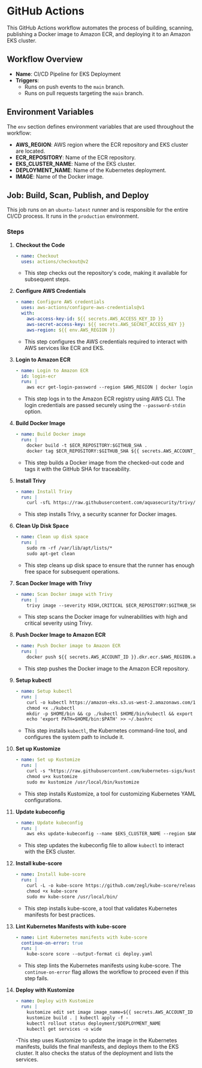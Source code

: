 # GitHub Actions

This GitHub Actions workflow automates the process of building, scanning, publishing a Docker image to Amazon ECR, and deploying it to an Amazon EKS cluster. 

## Workflow Overview

- **Name**: CI/CD Pipeline for EKS Deployment
- **Triggers**: 
  - Runs on push events to the `main` branch.
  - Runs on pull requests targeting the `main` branch.

## Environment Variables

The `env` section defines environment variables that are used throughout the workflow:

- **AWS_REGION**: AWS region where the ECR repository and EKS cluster are located.
- **ECR_REPOSITORY**: Name of the ECR repository.
- **EKS_CLUSTER_NAME**: Name of the EKS cluster.
- **DEPLOYMENT_NAME**: Name of the Kubernetes deployment.
- **IMAGE**: Name of the Docker image.

## Job: Build, Scan, Publish, and Deploy

This job runs on an `ubuntu-latest` runner and is responsible for the entire CI/CD process. It runs in the `production` environment.

### Steps

1. **Checkout the Code**

    ```yaml
    - name: Checkout
      uses: actions/checkout@v2
    ```

    - This step checks out the repository's code, making it available for subsequent steps.

2. **Configure AWS Credentials**

    ```yaml
    - name: Configure AWS credentials
      uses: aws-actions/configure-aws-credentials@v1
      with:
        aws-access-key-id: ${{ secrets.AWS_ACCESS_KEY_ID }}
        aws-secret-access-key: ${{ secrets.AWS_SECRET_ACCESS_KEY }}
        aws-region: ${{ env.AWS_REGION }}
    ```

    - This step configures the AWS credentials required to interact with AWS services like ECR and EKS.

3. **Login to Amazon ECR**

    ```yaml
    - name: Login to Amazon ECR
      id: login-ecr
      run: |
        aws ecr get-login-password --region $AWS_REGION | docker login --username AWS --password-stdin ${{ secrets.AWS_ACCOUNT_ID }}.dkr.ecr.$AWS_REGION.amazonaws.com
    ```

    - This step logs in to the Amazon ECR registry using AWS CLI. The login credentials are passed securely using the `--password-stdin` option.

4. **Build Docker Image**

    ```yaml
    - name: Build Docker image
      run: |
        docker build -t $ECR_REPOSITORY:$GITHUB_SHA .
        docker tag $ECR_REPOSITORY:$GITHUB_SHA ${{ secrets.AWS_ACCOUNT_ID }}.dkr.ecr.$AWS_REGION.amazonaws.com/$ECR_REPOSITORY:$GITHUB_SHA
    ```

    - This step builds a Docker image from the checked-out code and tags it with the GitHub SHA for traceability.

5. **Install Trivy**

    ```yaml
    - name: Install Trivy
      run: |
        curl -sfL https://raw.githubusercontent.com/aquasecurity/trivy/main/contrib/install.sh | sudo sh -s -- -b /usr/local/bin
    ```

    - This step installs Trivy, a security scanner for Docker images.

6. **Clean Up Disk Space**

    ```yaml
    - name: Clean up disk space
      run: |
        sudo rm -rf /var/lib/apt/lists/*
        sudo apt-get clean
    ```

    - This step cleans up disk space to ensure that the runner has enough free space for subsequent operations.

7. **Scan Docker Image with Trivy**

    ```yaml
    - name: Scan Docker image with Trivy
      run: |
        trivy image --severity HIGH,CRITICAL $ECR_REPOSITORY:$GITHUB_SHA
    ```

    - This step scans the Docker image for vulnerabilities with high and critical severity using Trivy.

8. **Push Docker Image to Amazon ECR**

    ```yaml
    - name: Push Docker image to Amazon ECR
      run: |
        docker push ${{ secrets.AWS_ACCOUNT_ID }}.dkr.ecr.$AWS_REGION.amazonaws.com/$ECR_REPOSITORY:$GITHUB_SHA
    ```

    - This step pushes the Docker image to the Amazon ECR repository.

9. **Setup kubectl**

    ```yaml
    - name: Setup kubectl
      run: |
        curl -o kubectl https://amazon-eks.s3.us-west-2.amazonaws.com/1.21.13/2022-06-08/bin/linux/amd64/kubectl
        chmod +x ./kubectl
        mkdir -p $HOME/bin && cp ./kubectl $HOME/bin/kubectl && export PATH=$HOME/bin:$PATH
        echo 'export PATH=$HOME/bin:$PATH' >> ~/.bashrc
    ```

    - This step installs `kubectl`, the Kubernetes command-line tool, and configures the system path to include it.

10. **Set up Kustomize**

    ```yaml
    - name: Set up Kustomize
      run: |
        curl -s "https://raw.githubusercontent.com/kubernetes-sigs/kustomize/master/hack/install_kustomize.sh"  | bash
        chmod u+x kustomize
        sudo mv kustomize /usr/local/bin/kustomize
    ```

    - This step installs Kustomize, a tool for customizing Kubernetes YAML configurations.

11. **Update kubeconfig**

    ```yaml
    - name: Update kubeconfig
      run: |
        aws eks update-kubeconfig --name $EKS_CLUSTER_NAME --region $AWS_REGION
    ```

    - This step updates the kubeconfig file to allow `kubectl` to interact with the EKS cluster.

12. **Install kube-score**

    ```yaml
    - name: Install kube-score
      run: |
        curl -L -o kube-score https://github.com/zegl/kube-score/releases/download/v1.11.0/kube-score_1.11.0_linux_amd64
        chmod +x kube-score
        sudo mv kube-score /usr/local/bin/
    ```

    - This step installs kube-score, a tool that validates Kubernetes manifests for best practices.

13. **Lint Kubernetes Manifests with kube-score**

    ```yaml
    - name: Lint Kubernetes manifests with kube-score
      continue-on-error: true
      run: |
        kube-score score --output-format ci deploy.yaml
    ```

    - This step lints the Kubernetes manifests using kube-score. The `continue-on-error` flag allows the workflow to proceed even if this step fails.

14. **Deploy with Kustomize**

    ```yaml
    - name: Deploy with Kustomize
      run: |
        kustomize edit set image image_name=${{ secrets.AWS_ACCOUNT_ID }}.dkr.ecr.$AWS_REGION.amazonaws.com/$ECR_REPOSITORY:$GITHUB_SHA
        kustomize build . | kubectl apply -f -
        kubectl rollout status deployment/$DEPLOYMENT_NAME
        kubectl get services -o wide
    ```

    -This step uses Kustomize to update the image in the Kubernetes manifests, builds the final manifests, and deploys them to the EKS cluster. It also checks the status of the deployment and lists the services.

